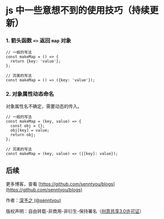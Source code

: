 # js 中一些意想不到的使用技巧（持续更新）

### 1. 箭头函数 `=>` 返回 `map` 对象

```
// 一般的写法
const makeMap = () => {
  return {key: 'value'};
};

// 完美的写法
const makeMap = () => ({key: 'value'});
```

### 2. 对象属性动态命名

对象属性名不确定，需要动态的传入。

```
// 一般的写法
const makeMap = (key, value) => {
  const obj = {};
  obj[key] = value;
  return obj;
};

// 完美的写法
const makeMap = (key, value) => ({[key]: value});
```


## 后续

更多博客，查看 [https://github.com/senntyou/blogs](https://github.com/senntyou/blogs)

作者：[深予之 (@senntyou)](https://github.com/senntyou)

版权声明：自由转载-非商用-非衍生-保持署名（[创意共享3.0许可证](https://creativecommons.org/licenses/by-nc-nd/3.0/deed.zh)）
